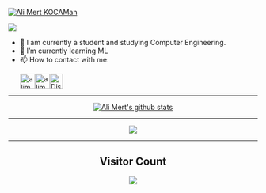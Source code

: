 
[![Ali Mert KOCAMan](https://user-images.githubusercontent.com/74821442/184610615-eedeb202-5150-49d9-9bd1-d43bbdbe7012.png)](https://www.linkedin.com/in/alimertkocaman/)


<p align="left">
  <img src="https://readme-typing-svg.herokuapp.com/?lines=Hola!+I+am+Ali+Mert!👋;Welcome+to+my+github+profile.🚀;I+hope+you+can+find+something+useful&duration=3000&pause=1000">
</p>

- 🔭 I am currently a student and studying Computer Engineering.
- 🌱 I’m currently learning ML
- 📫 How to contact with me: <p align="left"><a href="https://www.linkedin.com/in/alimertk/" target="blank" rel=”noopener”><img align="center" src="https://velanovascular.com/wp-content/uploads/2020/06/LinkedIn.png" alt="alimertkocaman" height="30" width="30" /></a><a href="instagram.com/printf_mertmio/" target="blank" rel=”noopener”><img align="center" src="https://upload.wikimedia.org/wikipedia/commons/thumb/e/e7/Instagram_logo_2016.svg/1200px-Instagram_logo_2016.svg.png" alt="alimertkocaman" height="30" width="30" /></a><a href="https://discordapp.com/users/295564549417992193" target="blank" rel=”noopener”><img align="center" src="https://seeklogo.com/images/D/discord-logo-134E148657-seeklogo.com.png" alt="Discord ID: 295564549417992193" height="30" width="26" /></a>
</p>


<hr/>

<p align = 'center'><a href="https://github.com/alimert2209/" target="_blank"><img align="center" src="https://github-readme-stats.vercel.app/api?username=alimert2209&show_icons=true&include_all_commits=true&theme=dark&hide_border=false" alt="Ali Mert's github stats" /></a></p>

<hr/>

<p align = 'center'><a href="https://github.com/alimert2209/" target="_blank"><img align="center" src="https://github-readme-stats.vercel.app/api/top-langs/?username=alimert2209&layout=compact&theme=dark&hide_border=false" /></a></p>


<hr/>

<h2 align='center'>Visitor Count</h2>
<p align = 'center'><img src="https://profile-counter.glitch.me/alimert2209/count.svg"/></p>
